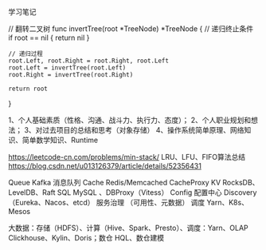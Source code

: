 学习笔记

// 翻转二叉树
func invertTree(root *TreeNode) *TreeNode {
    // 递归终止条件
    if root == nil {
        return nil
    }

    // 递归过程
    root.Left, root.Right = root.Right, root.Left
    root.Left = invertTree(root.Left)
    root.Right = invertTree(root.Right)

    return root
}

1、个人基础素质（性格、沟通、战斗力、执行力、态度）；
2、个人职业规划和想法；
3、对过去项目的总结和思考（对象存储）
4、操作系统简单原理、网络知识、简单数学知识、Runtime

https://leetcode-cn.com/problems/min-stack/
LRU、LFU、FIFO算法总结
https://blog.csdn.net/u013126379/article/details/52356431

Queue Kafka 消息队列
Cache Redis/Memcached CacheProxy
KV RocksDB、LevelDB、Raft
SQL MySQL 、DBProxy（Vitess）
Config 配置中心
Discovery （Eureka、Nacos、etcd）
服务治理 （可用性、元数据）
调度 Yarn、K8s、Mesos

大数据：存储（HDFS）、计算（Hive、Spark、Presto）、调度：Yarn、OLAP Clickhouse、Kylin、Doris；数仓 HQL、数仓建模